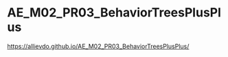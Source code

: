 # AE_M02_PR03_BehaviorTreesPlusPlus
 
https://allievdo.github.io/AE_M02_PR03_BehaviorTreesPlusPlus/
